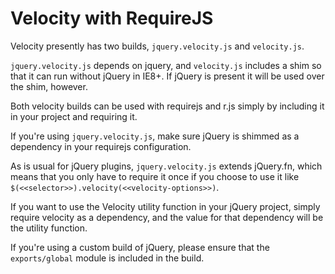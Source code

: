 Velocity with RequireJS
====

Velocity presently has two builds, `jquery.velocity.js` and `velocity.js`.

`jquery.velocity.js` depends on jquery, and `velocity.js` includes a shim so that it can run without jQuery in IE8+. If jQuery is present it will be used over the shim, however.

Both velocity builds can be used with requirejs and r.js simply by including it in your project and requiring it.

If you're using `jquery.velocity.js`, make sure jQuery is shimmed as a dependency in your requirejs configuration.

As is usual for jQuery plugins, `jquery.velocity.js` extends jQuery.fn, which means that you only have to require it once if you choose to use it like `$(<<selector>>).velocity(<<velocity-options>>)`.

If you want to use the Velocity utility function in your jQuery project, simply require velocity as a dependency, and the value for that dependency will be the utility function.

If you're using a custom build of jQuery, please ensure that the `exports/global` module is included in the build.